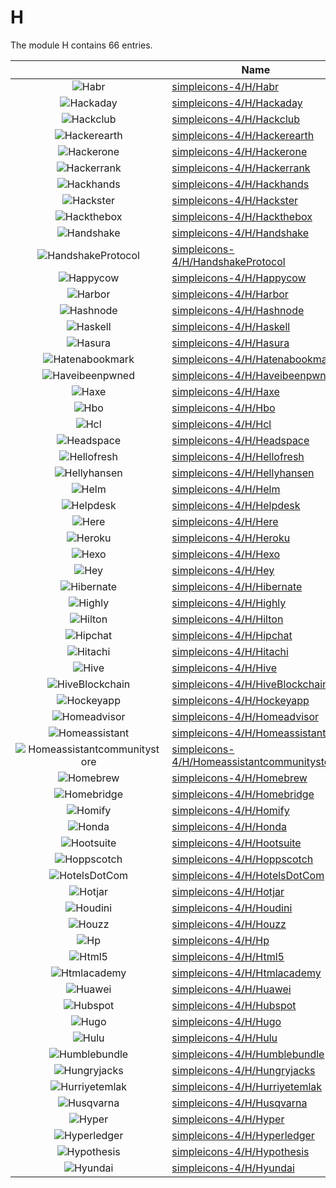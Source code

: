 # H

The module H contains 66 entries.



| |Name|
|:---:|---|
|![Habr](../simpleicons-4/H/Habr.element.png)|[simpleicons-4/H/Habr](../simpleicons-4/H/Habr.md)
|![Hackaday](../simpleicons-4/H/Hackaday.element.png)|[simpleicons-4/H/Hackaday](../simpleicons-4/H/Hackaday.md)
|![Hackclub](../simpleicons-4/H/Hackclub.element.png)|[simpleicons-4/H/Hackclub](../simpleicons-4/H/Hackclub.md)
|![Hackerearth](../simpleicons-4/H/Hackerearth.element.png)|[simpleicons-4/H/Hackerearth](../simpleicons-4/H/Hackerearth.md)
|![Hackerone](../simpleicons-4/H/Hackerone.element.png)|[simpleicons-4/H/Hackerone](../simpleicons-4/H/Hackerone.md)
|![Hackerrank](../simpleicons-4/H/Hackerrank.element.png)|[simpleicons-4/H/Hackerrank](../simpleicons-4/H/Hackerrank.md)
|![Hackhands](../simpleicons-4/H/Hackhands.element.png)|[simpleicons-4/H/Hackhands](../simpleicons-4/H/Hackhands.md)
|![Hackster](../simpleicons-4/H/Hackster.element.png)|[simpleicons-4/H/Hackster](../simpleicons-4/H/Hackster.md)
|![Hackthebox](../simpleicons-4/H/Hackthebox.element.png)|[simpleicons-4/H/Hackthebox](../simpleicons-4/H/Hackthebox.md)
|![Handshake](../simpleicons-4/H/Handshake.element.png)|[simpleicons-4/H/Handshake](../simpleicons-4/H/Handshake.md)
|![HandshakeProtocol](../simpleicons-4/H/HandshakeProtocol.element.png)|[simpleicons-4/H/HandshakeProtocol](../simpleicons-4/H/HandshakeProtocol.md)
|![Happycow](../simpleicons-4/H/Happycow.element.png)|[simpleicons-4/H/Happycow](../simpleicons-4/H/Happycow.md)
|![Harbor](../simpleicons-4/H/Harbor.element.png)|[simpleicons-4/H/Harbor](../simpleicons-4/H/Harbor.md)
|![Hashnode](../simpleicons-4/H/Hashnode.element.png)|[simpleicons-4/H/Hashnode](../simpleicons-4/H/Hashnode.md)
|![Haskell](../simpleicons-4/H/Haskell.element.png)|[simpleicons-4/H/Haskell](../simpleicons-4/H/Haskell.md)
|![Hasura](../simpleicons-4/H/Hasura.element.png)|[simpleicons-4/H/Hasura](../simpleicons-4/H/Hasura.md)
|![Hatenabookmark](../simpleicons-4/H/Hatenabookmark.element.png)|[simpleicons-4/H/Hatenabookmark](../simpleicons-4/H/Hatenabookmark.md)
|![Haveibeenpwned](../simpleicons-4/H/Haveibeenpwned.element.png)|[simpleicons-4/H/Haveibeenpwned](../simpleicons-4/H/Haveibeenpwned.md)
|![Haxe](../simpleicons-4/H/Haxe.element.png)|[simpleicons-4/H/Haxe](../simpleicons-4/H/Haxe.md)
|![Hbo](../simpleicons-4/H/Hbo.element.png)|[simpleicons-4/H/Hbo](../simpleicons-4/H/Hbo.md)
|![Hcl](../simpleicons-4/H/Hcl.element.png)|[simpleicons-4/H/Hcl](../simpleicons-4/H/Hcl.md)
|![Headspace](../simpleicons-4/H/Headspace.element.png)|[simpleicons-4/H/Headspace](../simpleicons-4/H/Headspace.md)
|![Hellofresh](../simpleicons-4/H/Hellofresh.element.png)|[simpleicons-4/H/Hellofresh](../simpleicons-4/H/Hellofresh.md)
|![Hellyhansen](../simpleicons-4/H/Hellyhansen.element.png)|[simpleicons-4/H/Hellyhansen](../simpleicons-4/H/Hellyhansen.md)
|![Helm](../simpleicons-4/H/Helm.element.png)|[simpleicons-4/H/Helm](../simpleicons-4/H/Helm.md)
|![Helpdesk](../simpleicons-4/H/Helpdesk.element.png)|[simpleicons-4/H/Helpdesk](../simpleicons-4/H/Helpdesk.md)
|![Here](../simpleicons-4/H/Here.element.png)|[simpleicons-4/H/Here](../simpleicons-4/H/Here.md)
|![Heroku](../simpleicons-4/H/Heroku.element.png)|[simpleicons-4/H/Heroku](../simpleicons-4/H/Heroku.md)
|![Hexo](../simpleicons-4/H/Hexo.element.png)|[simpleicons-4/H/Hexo](../simpleicons-4/H/Hexo.md)
|![Hey](../simpleicons-4/H/Hey.element.png)|[simpleicons-4/H/Hey](../simpleicons-4/H/Hey.md)
|![Hibernate](../simpleicons-4/H/Hibernate.element.png)|[simpleicons-4/H/Hibernate](../simpleicons-4/H/Hibernate.md)
|![Highly](../simpleicons-4/H/Highly.element.png)|[simpleicons-4/H/Highly](../simpleicons-4/H/Highly.md)
|![Hilton](../simpleicons-4/H/Hilton.element.png)|[simpleicons-4/H/Hilton](../simpleicons-4/H/Hilton.md)
|![Hipchat](../simpleicons-4/H/Hipchat.element.png)|[simpleicons-4/H/Hipchat](../simpleicons-4/H/Hipchat.md)
|![Hitachi](../simpleicons-4/H/Hitachi.element.png)|[simpleicons-4/H/Hitachi](../simpleicons-4/H/Hitachi.md)
|![Hive](../simpleicons-4/H/Hive.element.png)|[simpleicons-4/H/Hive](../simpleicons-4/H/Hive.md)
|![HiveBlockchain](../simpleicons-4/H/HiveBlockchain.element.png)|[simpleicons-4/H/HiveBlockchain](../simpleicons-4/H/HiveBlockchain.md)
|![Hockeyapp](../simpleicons-4/H/Hockeyapp.element.png)|[simpleicons-4/H/Hockeyapp](../simpleicons-4/H/Hockeyapp.md)
|![Homeadvisor](../simpleicons-4/H/Homeadvisor.element.png)|[simpleicons-4/H/Homeadvisor](../simpleicons-4/H/Homeadvisor.md)
|![Homeassistant](../simpleicons-4/H/Homeassistant.element.png)|[simpleicons-4/H/Homeassistant](../simpleicons-4/H/Homeassistant.md)
|![Homeassistantcommunitystore](../simpleicons-4/H/Homeassistantcommunitystore.element.png)|[simpleicons-4/H/Homeassistantcommunitystore](../simpleicons-4/H/Homeassistantcommunitystore.md)
|![Homebrew](../simpleicons-4/H/Homebrew.element.png)|[simpleicons-4/H/Homebrew](../simpleicons-4/H/Homebrew.md)
|![Homebridge](../simpleicons-4/H/Homebridge.element.png)|[simpleicons-4/H/Homebridge](../simpleicons-4/H/Homebridge.md)
|![Homify](../simpleicons-4/H/Homify.element.png)|[simpleicons-4/H/Homify](../simpleicons-4/H/Homify.md)
|![Honda](../simpleicons-4/H/Honda.element.png)|[simpleicons-4/H/Honda](../simpleicons-4/H/Honda.md)
|![Hootsuite](../simpleicons-4/H/Hootsuite.element.png)|[simpleicons-4/H/Hootsuite](../simpleicons-4/H/Hootsuite.md)
|![Hoppscotch](../simpleicons-4/H/Hoppscotch.element.png)|[simpleicons-4/H/Hoppscotch](../simpleicons-4/H/Hoppscotch.md)
|![HotelsDotCom](../simpleicons-4/H/HotelsDotCom.element.png)|[simpleicons-4/H/HotelsDotCom](../simpleicons-4/H/HotelsDotCom.md)
|![Hotjar](../simpleicons-4/H/Hotjar.element.png)|[simpleicons-4/H/Hotjar](../simpleicons-4/H/Hotjar.md)
|![Houdini](../simpleicons-4/H/Houdini.element.png)|[simpleicons-4/H/Houdini](../simpleicons-4/H/Houdini.md)
|![Houzz](../simpleicons-4/H/Houzz.element.png)|[simpleicons-4/H/Houzz](../simpleicons-4/H/Houzz.md)
|![Hp](../simpleicons-4/H/Hp.element.png)|[simpleicons-4/H/Hp](../simpleicons-4/H/Hp.md)
|![Html5](../simpleicons-4/H/Html5.element.png)|[simpleicons-4/H/Html5](../simpleicons-4/H/Html5.md)
|![Htmlacademy](../simpleicons-4/H/Htmlacademy.element.png)|[simpleicons-4/H/Htmlacademy](../simpleicons-4/H/Htmlacademy.md)
|![Huawei](../simpleicons-4/H/Huawei.element.png)|[simpleicons-4/H/Huawei](../simpleicons-4/H/Huawei.md)
|![Hubspot](../simpleicons-4/H/Hubspot.element.png)|[simpleicons-4/H/Hubspot](../simpleicons-4/H/Hubspot.md)
|![Hugo](../simpleicons-4/H/Hugo.element.png)|[simpleicons-4/H/Hugo](../simpleicons-4/H/Hugo.md)
|![Hulu](../simpleicons-4/H/Hulu.element.png)|[simpleicons-4/H/Hulu](../simpleicons-4/H/Hulu.md)
|![Humblebundle](../simpleicons-4/H/Humblebundle.element.png)|[simpleicons-4/H/Humblebundle](../simpleicons-4/H/Humblebundle.md)
|![Hungryjacks](../simpleicons-4/H/Hungryjacks.element.png)|[simpleicons-4/H/Hungryjacks](../simpleicons-4/H/Hungryjacks.md)
|![Hurriyetemlak](../simpleicons-4/H/Hurriyetemlak.element.png)|[simpleicons-4/H/Hurriyetemlak](../simpleicons-4/H/Hurriyetemlak.md)
|![Husqvarna](../simpleicons-4/H/Husqvarna.element.png)|[simpleicons-4/H/Husqvarna](../simpleicons-4/H/Husqvarna.md)
|![Hyper](../simpleicons-4/H/Hyper.element.png)|[simpleicons-4/H/Hyper](../simpleicons-4/H/Hyper.md)
|![Hyperledger](../simpleicons-4/H/Hyperledger.element.png)|[simpleicons-4/H/Hyperledger](../simpleicons-4/H/Hyperledger.md)
|![Hypothesis](../simpleicons-4/H/Hypothesis.element.png)|[simpleicons-4/H/Hypothesis](../simpleicons-4/H/Hypothesis.md)
|![Hyundai](../simpleicons-4/H/Hyundai.element.png)|[simpleicons-4/H/Hyundai](../simpleicons-4/H/Hyundai.md)

